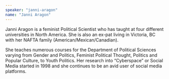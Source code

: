 ```yaml
---
speaker: "janni-aragon"
name: "Janni Aragon"
---
```


Janni Aragon is a feminist Political Scientist who has taught at four
different universities in North America. She is also an ex-pat living in
Victoria, BC with her NAFTA family (American/Mexican/Canadian).

She teaches numerous courses for the Department of Political Sciences varying
from Gender and Politics, Feminist Political Thought, Politics and Popular
Culture, to Youth Politics. Her research into “Cyberspace” or Social Media
started in 1998 and she continues to be an avid user of social media
platforms.
